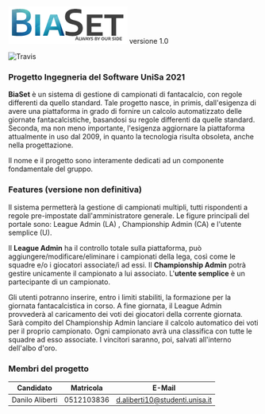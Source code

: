 ![BiaSet](https://github.com/woofz/biaset/blob/main/gitresources/logo_v1.png)
versione 1.0

![Travis](https://app.travis-ci.com/woofz/biaset.svg?branch=main)
### Progetto Ingegneria del Software UniSa 2021
**BiaSet** è un sistema di gestione di campionati di fantacalcio, con regole differenti da quello standard. Tale progetto nasce, in primis, dall'esigenza di avere una piattaforma in grado di fornire un calcolo automatizzato delle  giornate fantacalcistiche, basandosi su regole differenti da quelle standard. 
Seconda, ma non meno importante, l'esigenza aggiornare la piattaforma attualmente in uso dal 2009, in quanto la tecnologia risulta obsoleta, anche nella progettazione. 

Il nome e il progetto sono interamente dedicati ad un componente fondamentale del gruppo. 


### Features (versione non definitiva)
Il sistema permetterà la gestione di campionati multipli, tutti rispondenti a regole pre-impostate dall'amministratore generale. Le figure principali del portale sono: League Admin (LA) , Championship Admin (CA) e l'utente semplice (U).

Il **League Admin** ha il controllo totale sulla piattaforma, può aggiungere/modificare/eliminare i campionati della lega, così come le squadre e/o i giocatori associate/i ad essi.
Il **Championship Admin** potrà gestire unicamente il campionato a lui associato. 
L'**utente semplice** è un partecipante di un campionato.

Gli utenti potranno inserire, entro i limiti stabiliti, la formazione per la giornata fantacalcistica in corso. A fine giornata, il League Admin provvederà al caricamento dei voti dei giocatori della corrente giornata. Sarà compito del Championship Admin lanciare il calcolo automatico dei voti per il proprio campionato. 
Ogni campionato avrà una classifica con tutte le squadre ad esso associate. I vincitori saranno, poi, salvati all'interno dell'albo d'oro. 


### Membri del progetto

Candidato | Matricola | E-Mail
------------ | ------------- | -------------
Danilo Aliberti | 0512103836 | d.aliberti10@studenti.unisa.it
